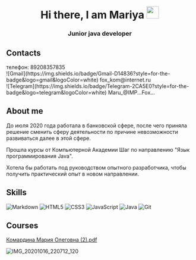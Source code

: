 <h1 align="center">Hi there, I am Mariya
<img src="https://github.com/blackcater/blackcater/raw/main/images/Hi.gif" height="33"/></h1>
<h3 align="center">Junior java developer</h3>


<h2>Contacts</h2>
телефон: 89208357835<br>
![Gmail](https://img.shields.io/badge/Gmail-D14836?style=for-the-badge&logo=gmail&logoColor=white) fox_kom@internet.ru<br>
![Telegram](https://img.shields.io/badge/Telegram-2CA5E0?style=for-the-badge&logo=telegram&logoColor=white) Maru_@IMP...Fox...<br>



<h2>About me</h2>
<p>До июля 2020 года работала в банковской сфере, после чего приняла решение сменить сферу деятельности по причине невозможности развиваться далее в этой сфере.</p>
<p>Прошла курсы от Компьютерной Академии Шаг по направлению "Язык программирования Java".</p>
<p>Хотела бы работать под руководством опытного разработчика, чтобы получить практический опыт в новом направлении.</p>


<h2>Skills</h2>

![Markdown](https://img.shields.io/badge/markdown-%23000000.svg?style=for-the-badge&logo=markdown&logoColor=white)
![HTML5](https://img.shields.io/badge/html5-%23E34F26.svg?style=for-the-badge&logo=html5&logoColor=white)
![CSS3](https://img.shields.io/badge/css3-%231572B6.svg?style=for-the-badge&logo=css3&logoColor=white)</li>
![JavaScript](https://img.shields.io/badge/javascript-%23323330.svg?style=for-the-badge&logo=javascript&logoColor=%23F7DF1E)
![Java](https://img.shields.io/badge/java-%23ED8B00.svg?style=for-the-badge&logo=java&logoColor=white)
![Git](https://img.shields.io/badge/git-%23F05033.svg?style=for-the-badge&logo=git&logoColor=white)



<h2>Courses</h2>

[Комардина Мария Олеговна (2).pdf](https://github.com/fox1206/fox1206/files/8015951/2.pdf)

![IMG_20201016_220712_120](https://user-images.githubusercontent.com/96116756/152805876-f3c7f648-a52e-450e-a4da-546ff2be364d.png)











<!--
**fox1206/fox1206** is a ✨ _special_ ✨ repository because its `README.md` (this file) appears on your GitHub profile.

Here are some ideas to get you started:

- 🔭 I’m currently working on ...
- 🌱 I’m currently learning ...
- 👯 I’m looking to collaborate on ...
- 🤔 I’m looking for help with ...
- 💬 Ask me about ...
- 📫 How to reach me: ...
- 😄 Pronouns: ...
- ⚡ Fun fact: ...
-->
